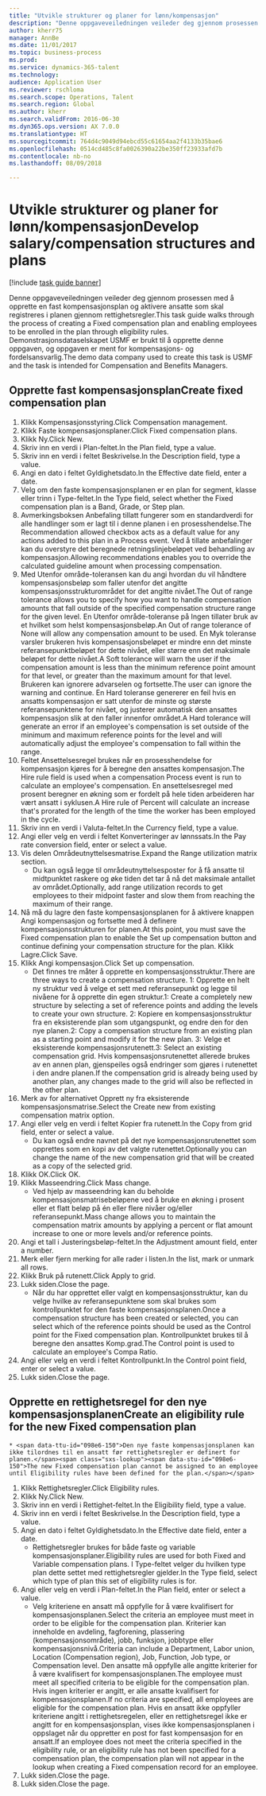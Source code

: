 ```yaml
--- 
title: "Utvikle strukturer og planer for lønn/kompensasjon"
description: "Denne oppgaveveiledningen veileder deg gjennom prosessen med å opprette en fast kompensasjonsplan og aktivere ansatte som skal registreres i planen gjennom rettighetsregler."
author: kherr75
manager: AnnBe
ms.date: 11/01/2017
ms.topic: business-process
ms.prod: 
ms.service: dynamics-365-talent
ms.technology: 
audience: Application User
ms.reviewer: rschloma
ms.search.scope: Operations, Talent
ms.search.region: Global
ms.author: kherr
ms.search.validFrom: 2016-06-30
ms.dyn365.ops.version: AX 7.0.0
ms.translationtype: HT
ms.sourcegitcommit: 764d4c9049d94ebcd55c61654aa2f4133b35bae6
ms.openlocfilehash: 0514cd485c8fa0026390a22be350ff23933afd7b
ms.contentlocale: nb-no
ms.lasthandoff: 08/09/2018

---
```

# <a name="develop-salarycompensation-structures-and-plans"></a><span data-ttu-id="098e6-103">Utvikle strukturer og planer for lønn/kompensasjon</span><span class="sxs-lookup"><span data-stu-id="098e6-103">Develop salary/compensation structures and plans</span></span>

[!include [task guide banner](../../includes/task-guide-banner.md)]

<span data-ttu-id="098e6-104">Denne oppgaveveiledningen veileder deg gjennom prosessen med å opprette en fast kompensasjonsplan og aktivere ansatte som skal registreres i planen gjennom rettighetsregler.</span><span class="sxs-lookup"><span data-stu-id="098e6-104">This task guide walks through the process of creating a Fixed compensation plan and enabling employees to be enrolled in the plan through eligibility rules.</span></span> <span data-ttu-id="098e6-105">Demonstrasjonsdataselskapet USMF er brukt til å opprette denne oppgaven, og oppgaven er ment for kompensasjons- og fordelsansvarlig.</span><span class="sxs-lookup"><span data-stu-id="098e6-105">The demo data company used to create this task is USMF and the task is intended for Compensation and Benefits Managers.</span></span>


## <a name="create-fixed-compensation-plan"></a><span data-ttu-id="098e6-106">Opprette fast kompensasjonsplan</span><span class="sxs-lookup"><span data-stu-id="098e6-106">Create fixed compensation plan</span></span>
1. <span data-ttu-id="098e6-107">Klikk Kompensasjonsstyring.</span><span class="sxs-lookup"><span data-stu-id="098e6-107">Click Compensation management.</span></span>
2. <span data-ttu-id="098e6-108">Klikk Faste kompensasjonsplaner.</span><span class="sxs-lookup"><span data-stu-id="098e6-108">Click Fixed compensation plans.</span></span>
3. <span data-ttu-id="098e6-109">Klikk Ny.</span><span class="sxs-lookup"><span data-stu-id="098e6-109">Click New.</span></span>
4. <span data-ttu-id="098e6-110">Skriv inn en verdi i Plan-feltet.</span><span class="sxs-lookup"><span data-stu-id="098e6-110">In the Plan field, type a value.</span></span>
5. <span data-ttu-id="098e6-111">Skriv inn en verdi i feltet Beskrivelse.</span><span class="sxs-lookup"><span data-stu-id="098e6-111">In the Description field, type a value.</span></span>
6. <span data-ttu-id="098e6-112">Angi en dato i feltet Gyldighetsdato.</span><span class="sxs-lookup"><span data-stu-id="098e6-112">In the Effective date field, enter a date.</span></span>
7. <span data-ttu-id="098e6-113">Velg om den faste kompensasjonsplanen er en plan for segment, klasse eller trinn i Type-feltet.</span><span class="sxs-lookup"><span data-stu-id="098e6-113">In the Type field, select whether the Fixed compensation plan is a Band, Grade, or Step plan.</span></span>
8. <span data-ttu-id="098e6-114">Avmerkingsboksen Anbefaling tillatt fungerer som en standardverdi for alle handlinger som er lagt til i denne planen i en prosesshendelse.</span><span class="sxs-lookup"><span data-stu-id="098e6-114">The Recommendation allowed checkbox acts as a default value for any actions added to this plan in a Process event.</span></span>  <span data-ttu-id="098e6-115">Ved å tillate anbefalinger kan du overstyre det beregnede retningslinjebeløpet ved behandling av kompensasjon.</span><span class="sxs-lookup"><span data-stu-id="098e6-115">Allowing recommendations enables you to override the calculated guideline amount when processing compensation.</span></span>
9. <span data-ttu-id="098e6-116">Med Utenfor område-toleransen kan du angi hvordan du vil håndtere kompensasjonsbeløp som faller utenfor det angitte kompensasjonsstrukturområdet for det angitte nivået.</span><span class="sxs-lookup"><span data-stu-id="098e6-116">The Out of range tolerance allows you to specify how you want to handle compensation amounts that fall outside of the specified compensation structure range for the given level.</span></span>  <span data-ttu-id="098e6-117">En Utenfor område-toleranse på Ingen tillater bruk av et hvilket som helst kompensasjonsbeløp.</span><span class="sxs-lookup"><span data-stu-id="098e6-117">An Out of range tolerance of None will allow any compensation amount to be used.</span></span>  <span data-ttu-id="098e6-118">En Myk toleranse varsler brukeren hvis kompensasjonsbeløpet er mindre enn det minste referansepunktbeløpet for dette nivået, eller større enn det maksimale beløpet for dette nivået.</span><span class="sxs-lookup"><span data-stu-id="098e6-118">A Soft tolerance will warn the user if the compensation amount is less than the minimum reference point amount for that level, or greater than the maximum amount for that level.</span></span> <span data-ttu-id="098e6-119">Brukeren kan ignorere advarselen og fortsette.</span><span class="sxs-lookup"><span data-stu-id="098e6-119">The user can ignore the warning and continue.</span></span>  <span data-ttu-id="098e6-120">En Hard toleranse genererer en feil hvis en ansatts kompensasjon er satt utenfor de minste og største referansepunktene for nivået, og justerer automatisk den ansattes kompensasjon slik at den faller innenfor området.</span><span class="sxs-lookup"><span data-stu-id="098e6-120">A Hard tolerance will generate an error if an employee's compensation is set outside of the minimum and maximum reference points for the level and will automatically adjust the employee's compensation to fall within the range.</span></span>
10. <span data-ttu-id="098e6-121">Feltet Ansettelsesregel brukes når en prosesshendelse for kompensasjon kjøres for å beregne den ansattes kompensasjon.</span><span class="sxs-lookup"><span data-stu-id="098e6-121">The Hire rule field is used when a compensation Process event is run to calculate an employee's compensation.</span></span>  <span data-ttu-id="098e6-122">En ansettelsesregel med prosent beregner en økning som er fordelt på hele tiden arbeideren har vært ansatt i syklusen.</span><span class="sxs-lookup"><span data-stu-id="098e6-122">A Hire rule of Percent will calculate an increase that's prorated for the length of the time the worker has been employed in the cycle.</span></span>
11. <span data-ttu-id="098e6-123">Skriv inn en verdi i Valuta-feltet.</span><span class="sxs-lookup"><span data-stu-id="098e6-123">In the Currency field, type a value.</span></span>
12. <span data-ttu-id="098e6-124">Angi eller velg en verdi i feltet Konverteringer av lønnssats.</span><span class="sxs-lookup"><span data-stu-id="098e6-124">In the Pay rate conversion field, enter or select a value.</span></span>
13. <span data-ttu-id="098e6-125">Vis delen Områdeutnyttelsesmatrise.</span><span class="sxs-lookup"><span data-stu-id="098e6-125">Expand the Range utilization matrix section.</span></span>
    * <span data-ttu-id="098e6-126">Du kan også legge til områdeutnyttelsesposter for å få ansatte til midtpunktet raskere og øke tiden det tar å nå det maksimale antallet av området.</span><span class="sxs-lookup"><span data-stu-id="098e6-126">Optionally, add range utilization records to get employees to their midpoint faster and slow them from reaching the maximum of their range.</span></span>  
14. <span data-ttu-id="098e6-127">Nå må du lagre den faste kompensasjonsplanen for å aktivere knappen Angi kompensasjon og fortsette med å definere kompensasjonsstrukturen for planen.</span><span class="sxs-lookup"><span data-stu-id="098e6-127">At this point, you must save the Fixed compensation plan to enable the Set up compensation button and continue defining your compensation structure for the plan.</span></span>  <span data-ttu-id="098e6-128">Klikk Lagre.</span><span class="sxs-lookup"><span data-stu-id="098e6-128">Click Save.</span></span>
15. <span data-ttu-id="098e6-129">Klikk Angi kompensasjon.</span><span class="sxs-lookup"><span data-stu-id="098e6-129">Click Set up compensation.</span></span>
    * <span data-ttu-id="098e6-130">Det finnes tre måter å opprette en kompensasjonsstruktur.</span><span class="sxs-lookup"><span data-stu-id="098e6-130">There are three ways to create a compensation structure.</span></span> <span data-ttu-id="098e6-131">1: Opprette en helt ny struktur ved å velge et sett med referansepunkt og legge til nivåene for å opprette din egen struktur.</span><span class="sxs-lookup"><span data-stu-id="098e6-131">1: Create a completely new structure by selecting a set of reference points and adding the levels to create your own structure.</span></span> <span data-ttu-id="098e6-132">2: Kopiere en kompensasjonsstruktur fra en eksisterende plan som utgangspunkt, og endre den for den nye planen.</span><span class="sxs-lookup"><span data-stu-id="098e6-132">2: Copy a compensation structure from an existing plan as a starting point and modify it for the new plan.</span></span> <span data-ttu-id="098e6-133">3: Velge et eksisterende kompensasjonsrutenett.</span><span class="sxs-lookup"><span data-stu-id="098e6-133">3: Select an existing compensation grid.</span></span> <span data-ttu-id="098e6-134">Hvis kompensasjonsrutenettet allerede brukes av en annen plan, gjenspeiles også endringer som gjøres i rutenettet i den andre planen.</span><span class="sxs-lookup"><span data-stu-id="098e6-134">If the compensation grid is already being used by another plan, any changes made to the grid will also be reflected in the other plan.</span></span>  
16. <span data-ttu-id="098e6-135">Merk av for alternativet Opprett ny fra eksisterende kompensasjonsmatrise.</span><span class="sxs-lookup"><span data-stu-id="098e6-135">Select the Create new from existing compensation matrix option.</span></span>
17. <span data-ttu-id="098e6-136">Angi eller velg en verdi i feltet Kopier fra rutenett.</span><span class="sxs-lookup"><span data-stu-id="098e6-136">In the Copy from grid field, enter or select a value.</span></span>
    * <span data-ttu-id="098e6-137">Du kan også endre navnet på det nye kompensasjonsrutenettet som opprettes som en kopi av det valgte rutenettet.</span><span class="sxs-lookup"><span data-stu-id="098e6-137">Optionally you can change the name of the new compensation grid that will be created as a copy of the selected grid.</span></span>  
18. <span data-ttu-id="098e6-138">Klikk OK.</span><span class="sxs-lookup"><span data-stu-id="098e6-138">Click OK.</span></span>
19. <span data-ttu-id="098e6-139">Klikk Masseendring.</span><span class="sxs-lookup"><span data-stu-id="098e6-139">Click Mass change.</span></span>
    * <span data-ttu-id="098e6-140">Ved hjelp av masseendring kan du beholde kompensasjonsmatrisebeløpene ved å bruke en økning i prosent eller et flatt beløp på én eller flere nivåer og/eller referansepunkt.</span><span class="sxs-lookup"><span data-stu-id="098e6-140">Mass change allows you to maintain the compensation matrix amounts by applying a percent or flat amount increase to one or more levels and/or reference points.</span></span>  
20. <span data-ttu-id="098e6-141">Angi et tall i Justeringsbeløp-feltet.</span><span class="sxs-lookup"><span data-stu-id="098e6-141">In the Adjustment amount field, enter a number.</span></span>
21. <span data-ttu-id="098e6-142">Merk eller fjern merking for alle rader i listen.</span><span class="sxs-lookup"><span data-stu-id="098e6-142">In the list, mark or unmark all rows.</span></span>
22. <span data-ttu-id="098e6-143">Klikk Bruk på rutenett.</span><span class="sxs-lookup"><span data-stu-id="098e6-143">Click Apply to grid.</span></span>
23. <span data-ttu-id="098e6-144">Lukk siden.</span><span class="sxs-lookup"><span data-stu-id="098e6-144">Close the page.</span></span>
    * <span data-ttu-id="098e6-145">Når du har opprettet eller valgt en kompensasjonsstruktur, kan du velge hvilke av referansepunktene som skal brukes som kontrollpunktet for den faste kompensasjonsplanen.</span><span class="sxs-lookup"><span data-stu-id="098e6-145">Once a compensation structure has been created or selected, you can select which of the reference points should be used as the Control point for the Fixed compensation plan.</span></span>  <span data-ttu-id="098e6-146">Kontrollpunktet brukes til å beregne den ansattes Komp.grad.</span><span class="sxs-lookup"><span data-stu-id="098e6-146">The Control point is used to calculate an employee's Compa Ratio.</span></span>  
24. <span data-ttu-id="098e6-147">Angi eller velg en verdi i feltet Kontrollpunkt.</span><span class="sxs-lookup"><span data-stu-id="098e6-147">In the Control point field, enter or select a value.</span></span>
25. <span data-ttu-id="098e6-148">Lukk siden.</span><span class="sxs-lookup"><span data-stu-id="098e6-148">Close the page.</span></span>

## <a name="create-an-eligibility-rule-for-the-new-fixed-compensation-plan"></a><span data-ttu-id="098e6-149">Opprette en rettighetsregel for den nye kompensasjonsplanen</span><span class="sxs-lookup"><span data-stu-id="098e6-149">Create an eligibility rule for the new Fixed compensation plan</span></span>
    * <span data-ttu-id="098e6-150">Den nye faste kompensasjonsplanen kan ikke tilordnes til en ansatt før rettighetsregler er definert for planen.</span><span class="sxs-lookup"><span data-stu-id="098e6-150">The new Fixed compensation plan cannot be assigned to an employee until Eligibility rules have been defined for the plan.</span></span>  
1. <span data-ttu-id="098e6-151">Klikk Rettighetsregler.</span><span class="sxs-lookup"><span data-stu-id="098e6-151">Click Eligibility rules.</span></span>
2. <span data-ttu-id="098e6-152">Klikk Ny.</span><span class="sxs-lookup"><span data-stu-id="098e6-152">Click New.</span></span>
3. <span data-ttu-id="098e6-153">Skriv inn en verdi i Rettighet-feltet.</span><span class="sxs-lookup"><span data-stu-id="098e6-153">In the Eligibility field, type a value.</span></span>
4. <span data-ttu-id="098e6-154">Skriv inn en verdi i feltet Beskrivelse.</span><span class="sxs-lookup"><span data-stu-id="098e6-154">In the Description field, type a value.</span></span>
5. <span data-ttu-id="098e6-155">Angi en dato i feltet Gyldighetsdato.</span><span class="sxs-lookup"><span data-stu-id="098e6-155">In the Effective date field, enter a date.</span></span>
    * <span data-ttu-id="098e6-156">Rettighetsregler brukes for både faste og variable kompensasjonsplaner.</span><span class="sxs-lookup"><span data-stu-id="098e6-156">Eligibility rules are used for both Fixed and Variable compensation plans.</span></span>  <span data-ttu-id="098e6-157">I Type-feltet velger du hvilken type plan dette settet med rettighetsregler gjelder.</span><span class="sxs-lookup"><span data-stu-id="098e6-157">In the Type field, select which type of plan this set of eligibility rules is for.</span></span>  
6. <span data-ttu-id="098e6-158">Angi eller velg en verdi i Plan-feltet.</span><span class="sxs-lookup"><span data-stu-id="098e6-158">In the Plan field, enter or select a value.</span></span>
    * <span data-ttu-id="098e6-159">Velg kriteriene en ansatt må oppfylle for å være kvalifisert for kompensasjonsplanen.</span><span class="sxs-lookup"><span data-stu-id="098e6-159">Select the criteria an employee must meet in order to be eligible for the compensation plan.</span></span> <span data-ttu-id="098e6-160">Kriterier kan inneholde en avdeling, fagforening, plassering (kompensasjonsområde), jobb, funksjon, jobbtype eller kompensasjonsnivå.</span><span class="sxs-lookup"><span data-stu-id="098e6-160">Criteria can include a Department, Labor union, Location (Compensation region), Job, Function, Job type, or Compensation level.</span></span> <span data-ttu-id="098e6-161">Den ansatte må oppfylle alle angitte kriterier for å være kvalifisert for kompensasjonsplanen.</span><span class="sxs-lookup"><span data-stu-id="098e6-161">The employee must meet all specified criteria to be eligible for the compensation plan.</span></span> <span data-ttu-id="098e6-162">Hvis ingen kriterier er angitt, er alle ansatte kvalifisert for kompensasjonsplanen.</span><span class="sxs-lookup"><span data-stu-id="098e6-162">If no criteria are specified, all employees are eligible for the compensation plan.</span></span> <span data-ttu-id="098e6-163">Hvis en ansatt ikke oppfyller kriteriene angitt i rettighetsregelen, eller en rettighetsregel ikke er angitt for en kompensasjonsplan, vises ikke kompensasjonsplanen i oppslaget når du oppretter en post for fast kompensasjon for en ansatt.</span><span class="sxs-lookup"><span data-stu-id="098e6-163">If an employee does not meet the criteria specified in the eligibility rule, or an eligibility rule has not been specified for a compensation plan, the compensation plan will not appear in the lookup when creating a Fixed compensation record for an employee.</span></span>  
7. <span data-ttu-id="098e6-164">Lukk siden.</span><span class="sxs-lookup"><span data-stu-id="098e6-164">Close the page.</span></span>
8. <span data-ttu-id="098e6-165">Lukk siden.</span><span class="sxs-lookup"><span data-stu-id="098e6-165">Close the page.</span></span>


